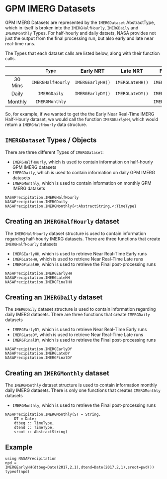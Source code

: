 # GPM IMERG Datasets

GPM IMERG Datasets are represented by the `IMERGDataset` AbstractType, which in itself is broken into the `IMERGHalfHourly`, `IMERGDaily` and `IMERGMonthly` Types.  For half-hourly and daily datsets, NASA provides not just the output from the final processing run, but also early and late near real-time runs.

The Types that each dataset calls are listed below, along with their function calls.

|           |       `Type`      |    Early NRT     |    Late NRT     |    Final NRT     |
| :-------: | :---------------: | :--------------: | :-------------: | :--------------: |
|  30 Mins  | `IMERGHalfHourly` | `IMERGEarlyHH()` | `IMERGLateHH()` | `IMERGFinalHH()` |
|   Daily   |    `IMERGDaily`   | `IMERGEarlyDY()` | `IMERGLateDY()` | `IMERGFinalDY()` |
|  Monthly  |   `IMERGMonthly`  |                  |                 | `IMERGMonthly()` |

So, for example, if we wanted to get the the Early Near Real-Time IMERG Half-Hourly dataset, we would call the function `IMERGEarlyHH`, which would return a `IMERGHalfHourly` data structure.

## `IMERGDataset` Types / Objects

There are three different Types of `IMERGDataset`:
* `IMERGHalfHourly`, which is used to contain information on half-hourly GPM IMERG datasets
* `IMERGDaily`, which is used to contain information on daily GPM IMERG datasets
* `IMERGMonthly`, which is used to contain information on monthly GPM IMERG datasets

```@docs
NASAPrecipitation.IMERGHalfHourly
NASAPrecipitation.IMERGDaily
NASAPrecipitation.IMERGMonthly{<:AbstractString,<:TimeType}
```

## Creating an `IMERGHalfHourly` dataset

The `IMERGHalfHourly` dataset structure is used to contain information regarding half-hourly IMERG datasets.  There are three functions that create `IMERGHalfHourly` datasets
* `IMERGEarlyHH`, which is used to retrieve Near Real-Time Early runs
* `IMERGLateHH`, which is used to retrieve Near Real-Time Late runs
* `IMERGFinalHH`, which is used to retrieve the Final post-processing runs

```@docs
NASAPrecipitation.IMERGEarlyHH
NASAPrecipitation.IMERGLateHH
NASAPrecipitation.IMERGFinalHH
```

## Creating an `IMERGDaily` dataset

The `IMERGDaily` dataset structure is used to contain information regarding daily IMERG datasets.  There are three functions that create `IMERGDaily` datasets
* `IMERGEarlyDY`, which is used to retrieve Near Real-Time Early runs
* `IMERGLateDY`, which is used to retrieve Near Real-Time Late runs
* `IMERGFinalDY`, which is used to retrieve the Final post-processing runs

```@docs
NASAPrecipitation.IMERGEarlyDY
NASAPrecipitation.IMERGLateDY
NASAPrecipitation.IMERGFinalDY
```

## Creating an `IMERGMonthly` dataset

The `IMERGMonthly` dataset structure is used to contain information monthly daily IMERG datasets.  There is only one functions that creates `IMERGMonthly` datasets
* `IMERGMonthly`, which is used to retrieve the Final post-processing runs

```@docs
NASAPrecipitation.IMERGMonthly(ST = String,
    DT = Date;
    dtbeg :: TimeType,
    dtend :: TimeType,
    sroot :: AbstractString)
```

## Example

```@repl
using NASAPrecipitation
npd = IMERGEarlyHH(dtbeg=Date(2017,2,1),dtend=Date(2017,2,1),sroot=pwd())
typeof(npd)
```
